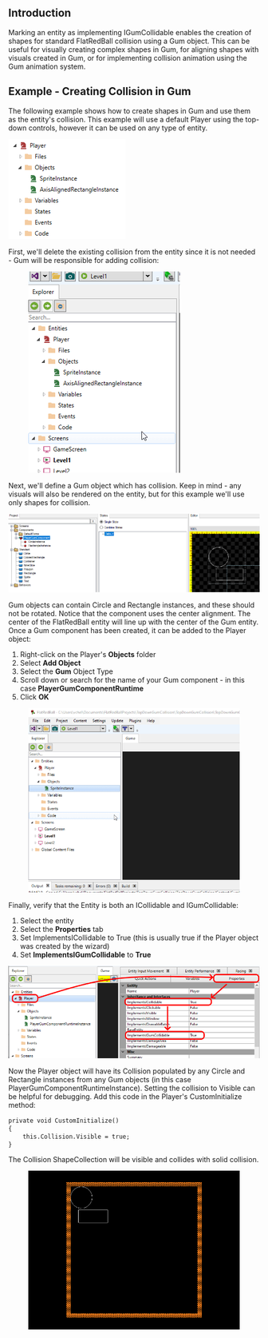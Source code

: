## Introduction

Marking an entity as implementing IGumCollidable enables the creation of shapes for standard FlatRedBall collision using a Gum object. This can be useful for visually creating complex shapes in Gum, for aligning shapes with visuals created in Gum, or for implementing collision animation using the Gum animation system.

## Example - Creating Collision in Gum

The following example shows how to create shapes in Gum and use them as the entity's collision. This example will use a default Player using the top-down controls, however it can be used on any type of entity.

![](/media/2022-01-img_61db04a727f11.png)

First, we'll delete the existing collision from the entity since it is not needed - Gum will be responsible for adding collision: 

<figure><img src="/media/2022-01-09_08-53-22.gif" alt=""><figcaption></figcaption></figure>

 Next, we'll define a Gum object which has collision. Keep in mind - any visuals will also be rendered on the entity, but for this example we'll use only shapes for collision.

![](/media/2022-01-img_61db05642c98a.png)

Gum objects can contain Circle and Rectangle instances, and these should not be rotated. Notice that the component uses the center alignment. The center of the FlatRedBall entity will line up with the center of the Gum entity. Once a Gum component has been created, it can be added to the Player object:

1.  Right-click on the Player's **Objects** folder
2.  Select **Add Object**
3.  Select the **Gum** Object Type
4.  Scroll down or search for the name of your Gum component - in this case **PlayerGumComponentRuntime**
5.  Click **OK**



<figure><img src="/media/2022-01-09_08-57-34.gif" alt=""><figcaption></figcaption></figure>

 Finally, verify that the Entity is both an ICollidable and IGumCollidable:

1.  Select the entity
2.  Select the **Properties** tab
3.  Set ImplementsICollidable to True (this is usually true if the Player object was created by the wizard)
4.  Set **ImplementsIGumCollidable** to **True**

![](/media/2022-01-img_61db06946c1d4.png)

Now the Player object will have its Collision populated by any Circle and Rectangle instances from any Gum objects (in this case PlayerGumComponentRuntimeInstance). Setting the collision to Visible can be helpful for debugging. Add this code in the Player's CustomInitialize method:

    private void CustomInitialize()
    {
        this.Collision.Visible = true;
    }

The Collision ShapeCollection will be visible and collides with solid collision. 

<figure><img src="/media/2022-01-09_09-59-12.gif" alt=""><figcaption></figcaption></figure>


